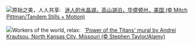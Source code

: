 ![](https://www.bing.com/th?id=OHR.AlpineLakes_ZH-CN4537389724_UHD.jpg&w=1000)原始之美，人人共享:&nbsp;&ensp;[迷人的水晶湖，高山湖泊，华盛顿州，美国 (© Mitch Pittman/Tandem Stills + Motion)](https://www.bing.com/th?id=OHR.AlpineLakes_ZH-CN4537389724_UHD.jpg)
<br><br/>
![](https://www.bing.com/th?id=OHR.KansasMural_EN-US9504361321_UHD.jpg&w=1000)Workers of the world, relax:&nbsp;&ensp;['Power of the Titans' mural by Andrei Krautsou, North Kansas City, Missouri (© Stephen Taylor/Alamy)](https://www.bing.com/th?id=OHR.KansasMural_EN-US9504361321_UHD.jpg)
<br><br/>
